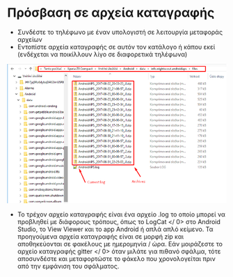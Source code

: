 # Πρόσβαση σε αρχεία καταγραφής

* Συνδέστε το τηλέφωνο με έναν υπολογιστή σε λειτουργία μεταφοράς αρχείων
* Εντοπίστε αρχεία καταγραφής σε αυτόν τον κατάλογο ή κάπου εκεί (ενδέχεται να ποικίλλουν λίγο σε διαφορετικά τηλέφωνα)

![logs](../images/aapslog.png)

* Το τρέχον αρχείο καταγραφής είναι ένα αρχείο .log το οποίο μπορεί να προβληθεί με διάφορους τρόπους, όπως το  LogCat </ 0> στο Android Studio, το View Viewer και το app Android ή απλά απλό κείμενο. Τα προηγούμενα αρχεία καταγραφής είναι σε μορφή zip και αποθηκεύονται σε φακέλους με ημερομηνία / ώρα. Εάν μοιράζεστε το αρχείο καταγραφής  gitter </ 0> όταν μιλάτε για πιθανό σφάλμα, τότε αποσυνδέστε και μεταφορτώστε το φάκελο που χρονολογείται πριν από την εμφάνιση του σφάλματος.</li> </ul>